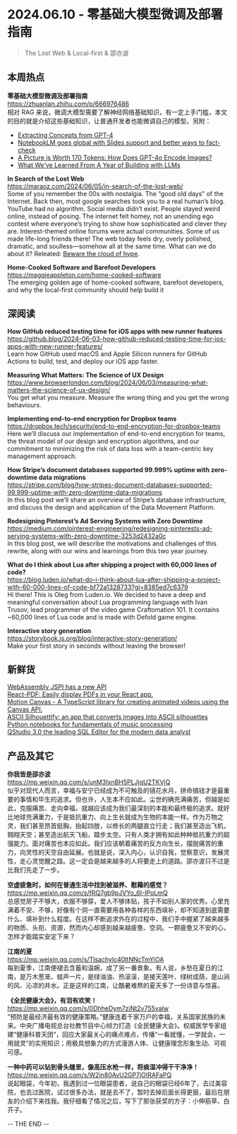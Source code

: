 2024.06.10 - 零基础大模型微调及部署指南  
========  

> The Lost Web & Local-first & 邵亦波

## 本周热点

**零基础大模型微调及部署指南**  
https://zhuanlan.zhihu.com/p/666976486  
相对 RAG 来说，微调大模型需要了解神经网络基础知识，有一定上手门槛，本文的目的就是介绍这些基础知识，让普通开发者也能微调自己的模型。另附：
- [Extracting Concepts from GPT-4](https://openai.com/index/extracting-concepts-from-gpt-4/)  
- [NotebookLM goes global with Slides support and better ways to fact-check](https://blog.google/technology/ai/notebooklm-goes-global-support-for-websites-slides-fact-check/)  
- [A Picture is Worth 170 Tokens: How Does GPT-4o Encode Images?](https://www.oranlooney.com/post/gpt-cnn/)  
- [What We’ve Learned From A Year of Building with LLMs](https://applied-llms.org/)  

**In Search of the Lost Web**  
https://maraoz.com/2024/06/05/in-search-of-the-lost-web/  
Some of you remember the 00s with nostalgia. The “good old days” of the Internet. Back then, most google searches took you to a real human’s blog. YouTube had no algorithm. Social media didn’t exist. People stayed weird online, instead of posing. The internet felt homey, not an unending ego contest where everyone’s trying to show how sophisticated and clever they are. Interest-themed online forums were actual communities. Some of us made life-long friends there! The web today feels dry, overly polished, dramatic, and soulless—somehow all at the same time. What can we do about it? Releated: [Beware the cloud of hype](https://thehistoryoftheweb.com/beware-the-cloud-of-hype/).

**Home-Cooked Software and Barefoot Developers**  
https://maggieappleton.com/home-cooked-software  
The emerging golden age of home-cooked software, barefoot developers, and why the local-first community should help build it

##  深阅读  

**How GitHub reduced testing time for iOS apps with new runner features**  
https://github.blog/2024-06-03-how-github-reduced-testing-time-for-ios-apps-with-new-runner-features/  
Learn how GitHub used macOS and Apple Silicon runners for GitHub Actions to build, test, and deploy our iOS app faster.

**Measuring What Matters: The Science of UX Design**  
https://www.browserlondon.com/blog/2024/06/03/measuring-what-matters-the-science-of-ux-design/  
You get what you measure. Measure the wrong thing and you get the wrong behaviours.

**Implementing end-to-end encryption for Dropbox teams**  
https://dropbox.tech/security/end-to-end-encryption-for-dropbox-teams  
Here we’ll discuss our implementation of end-to-end encryption for teams, the threat model of our design and encryption algorithms, and our commitment to minimizing the risk of data loss with a team-centric key management approach.

**How Stripe’s document databases supported 99.999% uptime with zero-downtime data migrations**  
https://stripe.com/blog/how-stripes-document-databases-supported-99.999-uptime-with-zero-downtime-data-migrations  
In this blog post we’ll share an overview of Stripe’s database infrastructure, and discuss the design and application of the Data Movement Platform.

**Redesigning Pinterest’s Ad Serving Systems with Zero Downtime**  
https://medium.com/pinterest-engineering/redesigning-pinterests-ad-serving-systems-with-zero-downtime-3253d2432a0c  
In this blog post, we will describe the motivations and challenges of this rewrite, along with our wins and learnings from this two year journey.

**What do I think about Lua after shipping a project with 60,000 lines of code?**  
https://blog.luden.io/what-do-i-think-about-lua-after-shipping-a-project-with-60-000-lines-of-code-bf72a1328733?gi=8385ed7c6379  
Hi there! This is Oleg from Luden.io. We decided to have a deep and meaningful conversation about Lua programming language with Ivan Trusov, lead programmer of the video game Craftomation 101. It contains ~60,000 lines of Lua code and is made with Defold game engine.

**Interactive story generation**  
https://storybook.js.org/blog/interactive-story-generation/  
Make your first story in seconds without leaving the browser!

## 新鲜货

[WebAssembly JSPI has a new API](https://v8.dev/blog/jspi-newapi)  
[React-PDF: Easily display PDFs in your React app.](https://projects.wojtekmaj.pl/react-pdf/)  
[Motion Canvas - A TypeScript library for creating animated videos using the Canvas API.](https://motioncanvas.io/)  
[ASCII Silhouettify: an app that converts images into ASCII silhouettes](https://meatfighter.com/ascii-silhouettify/)  
[Python notebooks for fundamentals of music processing](https://www.audiolabs-erlangen.de/resources/MIR/FMP/C0/C0.html)  
[QStudio 3.0 the leading SQL Editor for the modern data analyst](https://www.timestored.com/qstudio/release-version-3)  

## 产品及其它  

**你我皆是邵亦波**  
https://mp.weixin.qq.com/s/unM3IxnBH5PLJjqU2TKVjQ  
似乎对现代人而言，幸福与安宁已经成为不可触及的镜花水月，拼命搞钱才是最重要的事情和毕生的追求。但也许，人生本不应如此。尘世的确充满痛苦，但越是如此，克服痛苦、走向幸福，就越应该成为我们最深刻的本能和最终极的追求。就好比地球充满重力，于是抵抗重力、向上生长就成为生物的本能一样。作为万物之灵，我们甚至昂首挺胸，抬起四肢，以修长的两腿直立行走；我们甚至造出飞机，翱翔天空；甚至造出航天飞船，踏步太空。只有人类才拥有如此种种抵抗重力的超强能力。面对痛苦也本应如此。我们应该朝着痛苦的反方向生长，摆脱痛苦的重力，向灵性的天空自由延展。也就是说，深入内心，认识自我，觉察意识，发展灵性，走心灵觉醒之路。这一定会是越来越多的人将要走上的道路。邵亦波只不过是比我们先走了一步。

**空虚疲惫时，如何在普通生活中找到被滋养、慰藉的感觉？**  
https://mp.weixin.qq.com/s/fRQ7gb9pJVYo_6I-IPoLmQ  
总感觉房子不够大，衣服不够穿，爱人不够体贴，孩子不如别人家的优秀。心里充满着不安、不够，好像有个洞一直需要用各种各样的东西填补，却不知道到底需要什么、填补到什么程度。在这样不断追求外在的过程中，我们手中握紧了越来越多的物质、头衔、资源，然而内心却感到越来越疲惫、空洞。一颗疲惫又不安的心，怎样才能踏实安定下来？

**江南的夏**  
https://mp.weixin.qq.com/s/Tlsachylc40ltNNcTmYiOA  
每到夏季，江南便褪去含蓄和温婉，成了另一番景象。有人说，乡愁在夏日的江南，是万木葱茏、蛙声一片，是绿油油、热滚滚，是接天莲叶、绿树成荫，是山涧的风、沁凉的井水。正是这样的江南，让酷暑难熬的夏天多了一份诗意与惊喜。

**《全民健康大会》，有泪有欢笑！**  
https://mp.weixin.qq.com/s/0DhheDym7ziNt2v755vaIw  
“预防是最经济最有效的健康策略。”健康连着千家万户的幸福，关系国家民族的未来。中央广播电视总台社教节目中心倾力打造《全民健康大会》。权威医学专家组建“健康科普天团”，回应大家最关心的痛点难点，传播“一看就懂，一学就会，一用就灵”的实用知识；用极具想象力的方式漫游人体、让健康理念形象生动、可视可感。

**一种中药可以钻到骨头缝里，像高压水枪一样，将痰湿冲得干干净净！**  
https://mp.weixin.qq.com/s/W2in80AvU2GP7jOIRAFaPQ  
说起眼袋，今年初，我遇到过一位眼袋患者，说自己的眼袋已经6年了，去过美容院，也去过医院，试过很多办法，就是去不了，暂时去掉后面长得更狠，最后在朋友的介绍下来找我。我仔细看了情况之后，写下了那张获奖的方子：小伸筋草、白芥子。

-- THE END --
